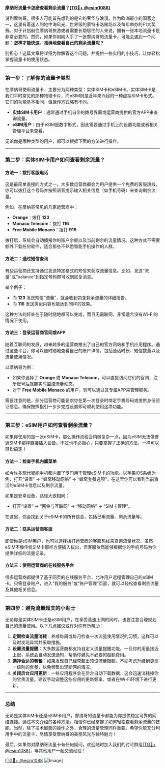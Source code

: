 **摩纳哥流量卡怎麽查看剩余流量？[[TG💪+ @esim1088](https://t.me/s/esim1088)]**

说到摩纳哥，很多人可能首先想到的是它的奢华与浪漫。作为欧洲最小的国家之一，这里有着迷人的地中海风光、世界级的蒙特卡洛赌场以及每年举办的F1大奖赛。对于计划前往摩纳哥旅游或者需要长期居住的人来说，拥有一张本地流量卡是非常必要的。然而，如果你刚刚入手了一张摩纳哥的流量卡，可能会遇到一个问题：**怎样才能快速、准确地查看自己的剩余流量呢？**

别担心！这篇文章将详细为你解答这个问题，并提供一些实用的小技巧，让你轻松掌握流量卡的使用状态。

---

### **第一步：了解你的流量卡类型**
在摩纳哥使用流量卡，主要分为两种类型：实体SIM卡和eSIM卡。实体SIM卡是我们平时常见的那种物理卡片，而eSIM则是近年来兴起的一种虚拟SIM卡形式。它们的功能基本相同，但操作方式略有不同。

- **实体SIM卡用户**：通常通过手机自带的拨号界面或运营商提供的官方APP来查询流量。
- **eSIM用户**：由于eSIM是数字形式，因此需要通过手机上的设置功能或者相关管理平台来查看。

无论你是哪种类型的用户，都可以根据下面的方法进行操作。

---

### **第二步：实体SIM卡用户如何查看剩余流量？**

#### **方法一：拨打客服电话**
这是最简单直接的方式之一。大多数运营商都会为用户提供一个免费的客服热线，你可以拨打这个号码并按照语音提示输入相关信息（如手机号码）来查询剩余流量。

例如，在摩纳哥常见的几家运营商中：
- **Orange**：拨打 **123**
- **Monaco Telecom**：拨打 **116**
- **Free Mobile Monaco**：拨打 **919**

拨打后，系统会自动播报你的账户余额以及当前剩余的流量情况。这种方式不需要额外下载任何软件，适合那些不熟悉智能手机操作的人群。

#### **方法二：通过短信查询**
有些运营商还支持通过发送特定格式的短信来获取流量信息。比如，发送“流量”或“balance”到指定号码即可收到回复消息。

举个例子：
- 向 **123** 发送短信“流量”，就会收到包含剩余流量的详细报告。
- 向 **116** 发送类似内容也能达到同样的效果。

这种方法的好处在于随时随地都可以完成，而且无需联网，非常适合没有Wi-Fi的情况下使用。

#### **方法三：登录运营商官网或APP**
随着互联网的发展，越来越多的运营商推出了自己的官方网站和手机应用程序。通过这些平台，你可以随时随地查看自己的账户详情，包括通话时长、短信数量以及流量使用情况。

以摩纳哥为例：
- 如果你选择了 **Orange** 或 **Monaco Telecom**，可以直接访问它们的官网，注册账号后就能实时监控流量动态。
- 对于 **Free Mobile Monaco** 的用户，则可以通过其专属APP来管理服务。

需要注意的是，部分运营商可能要求你在第一次登录时绑定手机号码或提供身份验证信息。确保按照指引一步步完成设置即可顺利使用这项功能。

---

### **第三步：eSIM用户如何查看剩余流量？**

如果你使用的是一张eSIM卡，那么操作流程会稍微复杂一点，因为eSIM无法像普通SIM卡那样直接插入设备。不过也不必担心，只要掌握了正确的方法，一样可以轻松搞定！

#### **方法一：检查手机内置菜单**
如今许多现代智能手机都内置了专门用于管理eSIM卡的功能。以苹果iOS系统为例，打开“设置” -> “蜂窝移动网络” -> “蜂窝套餐选项”，在这里你可以看到当前激活的eSIM卡信息以及剩余流量。

如果是安卓设备，路径大致相同：
- 打开“设置” -> “网络与互联网” -> “移动网络” -> “SIM卡管理”。

在这里，你会找到关于eSIM卡的所有信息，包括已用流量、剩余流量等。

#### **方法二：联系运营商客服**
即使你是eSIM用户，也可以选择拨打运营商的客服热线来查询流量状况。虽然eSIM不像传统SIM卡那样方便插入拔出，但客服依然能够根据你的手机号码为你提供详细的流量记录。

#### **方法三：使用运营商的在线服务平台**
很多运营商都提供了基于网页的在线服务平台，允许用户远程管理自己的eSIM卡。只需登录账户，进入“我的服务”或“账户管理”页面，就可以轻松查看剩余流量及其他相关信息。

---

### **第四步：避免流量超支的小贴士**
无论你是实体SIM卡还是eSIM用户，在享受高速上网的同时，也要注意合理规划自己的流量使用。以下几点建议或许对你有所帮助：

1. **定期检查流量消耗**：养成每周或每月检查一次流量使用情况的习惯，这样可以及时发现异常并采取措施。
2. **设置流量提醒**：大多数运营商都支持自定义流量提醒功能。一旦你的用量接近上限，系统会自动发送通知，帮助你避免不必要的超额费用。
3. **选择合适的套餐**：如果发现自己经常超出预设流量限额，不妨考虑升级到更高一级别的套餐，以免频繁出现断网的情况。
4. **关闭后台应用更新**：一些应用程序会在后台自动下载数据，这会迅速消耗掉你的宝贵流量。建议手动调整这些应用的更新频率，或者在Wi-Fi环境下进行更新。

---

### **总结**
无论是实体SIM卡还是eSIM卡用户，摩纳哥的流量卡都能为你提供稳定可靠的网络连接。通过本文介绍的各种方法，相信你已经掌握了如何轻松查看剩余流量的技能。当然，除了技术层面的操作之外，合理的流量管理同样重要。希望你能充分利用手中的流量卡，尽情享受摩纳哥的美丽风光与独特魅力！

最后，如果你对摩纳哥流量卡有任何疑问，欢迎随时加入我们的讨论群组[[TG💪+ @esim1088](https://t.me/s/esim1088)]，与其他用户一起交流经验！

[[TG💪+ @esim1088](https://t.me/s/esim1088) ![Image](https://i.postimg.cc/4NQfJmqS/Snipaste-2025-05-13-00-14-12.png)]
